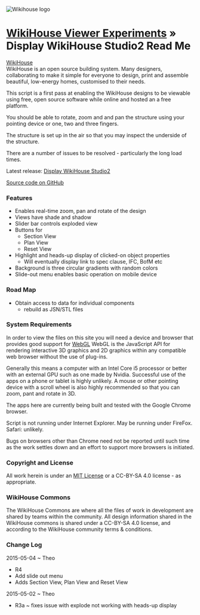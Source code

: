![Wikihouse logo]( http://avatars3.githubusercontent.com/u/4091108?v=3&s=100 )


[WikiHouse Viewer Experiments]( ../index.html ) &raquo;
Display WikiHouse Studio2 Read Me
===

<span style=display:none; >[View as web page]( http://wikihouse.github.io/viewer-experiments/display-wikihouse-studio2/ "view the files as apps." ) <input value="<< You are here" size=15 style="font:bold 11pt monospace;border-width:0;" ></span>  

[WikiHouse]( http://www.wikihouse.cc/ )  
WikiHouse is an open source building system. Many designers, collaborating to make it simple for everyone to design, print and assemble beautiful, low-energy homes, customised to their needs.

This script is a first pass at enabling the WikiHouse designs to be viewable using free, open source software while online and hosted an a free platform.
 
You should be able to rotate, zoom and and pan the structure using your pointing device or one, two and three fingers.

The structure is set up in the air so that you may inspect the underside of the structure.

There are a number of issues to be resolved - particularly the long load times. 

Latest release: [Display WikiHouse Studio2]( http://WikiHouse.github.io/viewer-experiments/display-wikihouse-studio2/latest/index.html )

[Source code on GitHub]( https://github.com/WikiHouse/viewer-experiments/tree/gh-pages/display-wikihouse-studio2 )

### Features

* Enables real-time zoom, pan and rotate of the design
* Views have shade and shadow
* Slider bar controls exploded view
* Buttons for
	* Section View
	* Plan View
	* Reset View
* Highlight and heads-up display of clicked-on object properties
	* Will eventually display link to spec clause, IFC, BofM etc
* Background is three circular gradients with random colors
* Slide-out menu enables basic operation on mobile device

### Road Map

* Obtain access to data for individual components
	* rebuild as JSN/STL files


### System Requirements

In order to view the files on this site you will need a device and browser that provides good support for [WebGL](http://get.webgl.org/)
WebGL is the JavaScript API for rendering interactive 3D graphics and 2D graphics within any compatible web browser without the use of plug-ins. 

Generally this means a computer with an Intel Core i5 processor or better with an external GPU such as one made by Nvidia. 
Successful use of the apps on a phone or tablet is highly unlikely. 
A mouse or other pointing device with a scroll wheel is also highly recommended so that you can zoom, pant and rotate in 3D.
 
The apps here are currently being built and tested with the Google Chrome browser. 

Script is not running under Internet Explorer. May be running under FireFox. Safari: unlikely.

Bugs on browsers other than Chrome need not be reported until such time as the work settles down and an effort to support more browsers is initiated.

### Copyright and License
All work herein is under an [MIT License](http://jaanga.github.io/libs/jaanga-copyright-and-mit-license.md) 
or a CC-BY-SA 4.0 license - as appropriate.

### WikiHouse Commons
The WikiHouse Commons are where all the files of work in development are shared by teams within the community. 
All design information shared in the WikiHouse commons is shared under a CC-BY-SA 4.0 license, and according to the WikiHouse community terms & conditions.



### Change Log

2015-05-04 ~ Theo

* R4
* Add slide out menu
* Adds Section View, Plan View and Reset View

2015-05-02 ~ Theo

* R3a ~ fixes issue with explode not working with heads-up display


